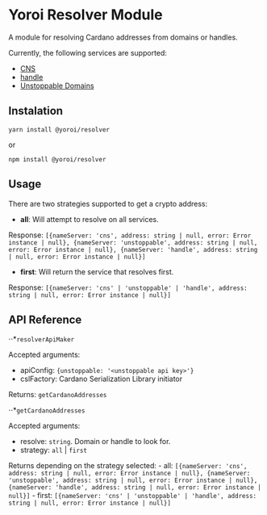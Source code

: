 # Yoroi Resolver Module

A module for resolving Cardano addresses from domains or handles.

Currently, the following services are supported:

- [CNS](https://cns.space)
- [handle](https://handle.me)
- [Unstoppable Domains](https://unstoppabledomains.com)

## Instalation

`yarn install @yoroi/resolver`

or

`npm install @yoroi/resolver`

## Usage

There are two strategies supported to get a crypto address:

- **all**: Will attempt to resolve on all services.

Response: `[{nameServer: 'cns', address: string | null, error: Error instance | null}, {nameServer: 'unstoppable', address: string | null, error: Error instance | null}, {nameServer: 'handle', address: string | null, error: Error instance | null}]`

- **first**: Will return the service that resolves first.

Response: `[{nameServer: 'cns' | 'unstoppable' | 'handle', address: string | null, error: Error instance | null}]`

## API Reference

⋅⋅*`resolverApiMaker`

Accepted arguments:

- apiConfig: `{unstoppable: '<unstoppable api key>'}`
- cslFactory: Cardano Serialization Library initiator

Returns: `getCardanoAddresses`


⋅⋅*`getCardanoAddresses`

Accepted arguments:

- resolve: `string`. Domain or handle to look for.
- strategy: `all` | `first`

Returns depending on the strategy selected: 
    - all:  `[{nameServer: 'cns', address: string | null, error: Error instance | null}, {nameServer: 'unstoppable', address: string | null, error: Error instance | null}, {nameServer: 'handle', address: string | null, error: Error instance | null}]`
    - first: `[{nameServer: 'cns' | 'unstoppable' | 'handle', address: string | null, error: Error instance | null}]`
